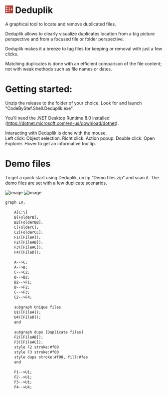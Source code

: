 # ![logo](https://github.com/CodeByStef/Deduplik/blob/main/Assets/Deduplik.png) Deduplik
A graphical tool to locate and remove duplicated files.

Deduplik allows to clearly visualize duplicates location from a big picture perspective and from a focused file or folder perspective.

Deduplik makes it a breeze to tag files for keeping or removal with just a few clicks.

Matching duplicates is done with an efficient comparison of the file content; not with weak methods such as file names or dates.


# Getting started:
Unzip the release to the folder of your choice.
Look for and launch "CodeByStef.Shell.Deduplik.exe".

You'll need the .NET Desktop Runtime 8.0 installed (https://dotnet.microsoft.com/en-us/download/dotnet).

Interacting with Deduplik is done with the mouse.  
Left click: Object selection.
Richt click: Action popup.
Double click: Open Explorer.
Hover to get an informative tooltip.


# Demo files
To get a quick start using Deduplik, unzip “Demo files.zip” and scan it.
The demo files are set with a few duplicate scenarios.


<img width="524" height="274" alt="image" src="https://github.com/user-attachments/assets/5ab68740-b1a1-4176-bc0f-47c667da83d3" />
<img width="795" height="153" alt="image" src="https://github.com/user-attachments/assets/72696320-212e-4d65-b3e2-f6b655f526b1" />




```mermaid
graph LR;

    A[C:\]
    B[FolderB];
    B2[FolderBB];
    C[FolderC];
    C2[FolderCC];
    F1([FileA]);
    F2([FileAB]);
    F3([FileAC]);
    F4([FileD]);

    A-->C;
    A-->B;
    C-->C2;
    B-->B2;
    B2-->F1;
    B-->F2;
    C-->F3;
    C2-->F4;

    subgraph Unique files
    U1([FileA]);
    U4([FileD]);
    end

    subgraph dups [Duplicate files]
    F2([FileAB]);
    F3([FileAC]);
    style F2 stroke:#f00
    style F3 stroke:#f00
    style dups stroke:#f00, fill:#fee
    end

    F1-->U1;
    F2-->U1;
    F3-->U1;
    F4-->U4;
```
